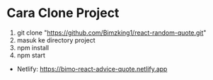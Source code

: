 # Cara Clone Project

1. git clone "https://github.com/Bimzking1/react-random-quote.git"
2. masuk ke directory project
3. npm install
4. npm start

- Netlify: https://bimo-react-advice-quote.netlify.app
